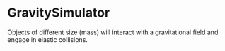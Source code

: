 GravitySimulator
================

Objects of different size (mass) will interact with a gravitational field and engage in elastic collisions.
